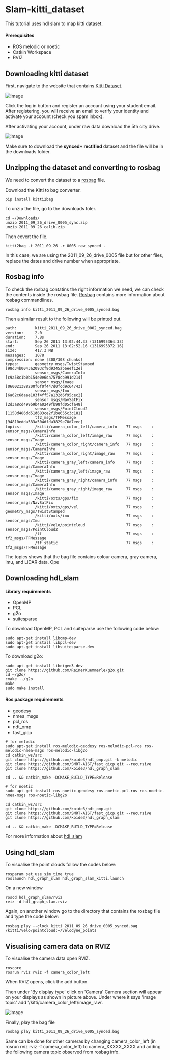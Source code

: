 # Slam-kitti_dataset
This tutorial uses hdl slam to map kitti dataset.

#### Prerequisites
* ROS melodic or noetic
* Catkin Workspace
* RVIZ


## Downloading kitti dataset
First, navigate to the website that contains [Kitti Dataset](http://www.cvlibs.net/datasets/kitti/raw_data.php).

![image](https://user-images.githubusercontent.com/76409272/132110601-027e5612-f89d-4fcb-808c-bc26acd17945.png)

Click the log in button and register an account using your student email.
After registering, you will receive an email to verify your identity and activate your account (check you spam inbox).

After activating your account, under raw data download the 5th city drive.

![image](https://user-images.githubusercontent.com/76409272/132110692-e1c6be08-a8f2-4c5d-a4b9-82dd89ac085a.png)

Make sure to download the **synced+ rectified** dataset and the file will be in the downloads folder.

## Unzipping the dataset and converting to rosbag
We need to convert the dataset to a [rosbag](http://wiki.ros.org/rosbag) file.

Download the Kitti to bag converter.
```
pip install kitti2bag
```

To unzip the file, go to the downloads foler.
```
cd ~/Downloads/
unzip 2011_09_26_drive_0005_sync.zip
unzip 2011_09_26_calib.zip
```

Then covert the file.
```
kitti2bag -t 2011_09_26 -r 0005 raw_synced .
```

In this case, we are using the 2011_09_26_drive_0005 file but for other files, replace the dates and drive number when appropriate.

## Rosbag info
To check the rosbag contatins the right information we need, we can check the contents inside the rosbag file. [Rosbag](http://wiki.ros.org/rosbag/Commandline) contains more information about rosbag commandlines.
```
rosbag info kitti_2011_09_26_drive_0005_synced.bag
```
Then a similar result to the following will be printed out.
```
path:        kitti_2011_09_26_drive_0002_synced.bag
version:     2.0
duration:    7.8s
start:       Sep 26 2011 13:02:44.33 (1316995364.33)
end:         Sep 26 2011 13:02:52.16 (1316995372.16)
size:        417.3 MB
messages:    1078
compression: none [308/308 chunks]
types:       geometry_msgs/TwistStamped [98d34b0043a2093cf9d9345ab6eef12e]
             sensor_msgs/CameraInfo     [c9a58c1b0b154e0e6da7578cb991d214]
             sensor_msgs/Image          [060021388200f6f0f447d0fcd9c64743]
             sensor_msgs/Imu            [6a62c6daae103f4ff57a132d6f95cec2]
             sensor_msgs/NavSatFix      [2d3a8cd499b9b4a0249fb98fd05cfa48]
             sensor_msgs/PointCloud2    [1158d486dd51d683ce2f1be655c3c181]
             tf2_msgs/TFMessage         [94810edda583a504dfda3829e70d7eec]
topics:      /kitti/camera_color_left/camera_info    77 msgs    : sensor_msgs/CameraInfo    
             /kitti/camera_color_left/image_raw      77 msgs    : sensor_msgs/Image         
             /kitti/camera_color_right/camera_info   77 msgs    : sensor_msgs/CameraInfo    
             /kitti/camera_color_right/image_raw     77 msgs    : sensor_msgs/Image         
             /kitti/camera_gray_left/camera_info     77 msgs    : sensor_msgs/CameraInfo    
             /kitti/camera_gray_left/image_raw       77 msgs    : sensor_msgs/Image         
             /kitti/camera_gray_right/camera_info    77 msgs    : sensor_msgs/CameraInfo    
             /kitti/camera_gray_right/image_raw      77 msgs    : sensor_msgs/Image         
             /kitti/oxts/gps/fix                     77 msgs    : sensor_msgs/NavSatFix     
             /kitti/oxts/gps/vel                     77 msgs    : geometry_msgs/TwistStamped
             /kitti/oxts/imu                         77 msgs    : sensor_msgs/Imu           
             /kitti/velo/pointcloud                  77 msgs    : sensor_msgs/PointCloud2   
             /tf                                     77 msgs    : tf2_msgs/TFMessage        
             /tf_static                              77 msgs    : tf2_msgs/TFMessage
```

The topics shows that the bag file contains colour camera, gray camera, imu, and LiDAR data. Ope

## Downloading hdl_slam
#### Library requirements
* OpenMP
* PCL
* g2o
* suitesparse

To download OpenMP, PCL and suiteparse use the following code below:
```
sudo apt-get install libomp-dev
sudo apt-get install libpcl-dev
sudo apt-get install libsuitesparse-dev
```

To download g2o:
```
sudo apt-get install libeigen3-dev
git clone https://github.com/RainerKuemmerle/g2o.git
cd ~/g2o/
cmake ../g2o
make
sudo make install
```

#### Ros package requirements

* geodesy
* nmea_msgs
* pcl_ros
* ndt_omp
* fast_gicp

```
# for melodic
sudo apt-get install ros-melodic-geodesy ros-melodic-pcl-ros ros-melodic-nmea-msgs ros-melodic-libg2o
cd catkin_ws/src
git clone https://github.com/koide3/ndt_omp.git -b melodic
git clone https://github.com/SMRT-AIST/fast_gicp.git --recursive
git clone https://github.com/koide3/hdl_graph_slam

cd .. && catkin_make -DCMAKE_BUILD_TYPE=Release

# for noetic
sudo apt-get install ros-noetic-geodesy ros-noetic-pcl-ros ros-noetic-nmea-msgs ros-noetic-libg2o

cd catkin_ws/src
git clone https://github.com/koide3/ndt_omp.git
git clone https://github.com/SMRT-AIST/fast_gicp.git --recursive
git clone https://github.com/koide3/hdl_graph_slam

cd .. && catkin_make -DCMAKE_BUILD_TYPE=Release
```

For more information about [hdl_slam](https://github.com/koide3/hdl_graph_slam)

## Using hdl_slam
To visualise the point clouds follow the codes below: 
```
rosparam set use_sim_time true
roslaunch hdl_graph_slam hdl_graph_slam_kitti.launch
```
On a new window
```
roscd hdl_graph_slam/rviz
rviz -d hdl_graph_slam.rviz
```
Again, on another window go to the directory that contains the rosbag file and type the code below:
```
rosbag play --clock kitti_2011_09_26_drive_0005_synced.bag /kitti/velo/pointcloud:=/velodyne_points
```
## Visualising camera data on RVIZ
To visualise the camera data open RVIZ.
```
roscore
rosrun rviz rviz -f camera_color_left
```

When RVIZ opens, click the add button.

Then under 'By display type' click on 'Camera'
Camera section will appear on your displays as shown in picture above. Under where it says 'image topic' add '/kitti/camera_color_left/image_raw'.

![image](https://user-images.githubusercontent.com/76409272/132111819-26ab717c-91be-4b0f-9506-cccd1a1fc171.png)

Finally, play the bag file
```
rosbag play kitti_2011_09_26_drive_0005_synced.bag
```

Same can be done for other cameras by changing camera_color_left (in rosrun rviz rviz -f camera_color_left) to camera_XXXXX_XXXX and adding the following camera topic observed from rosbag info.

